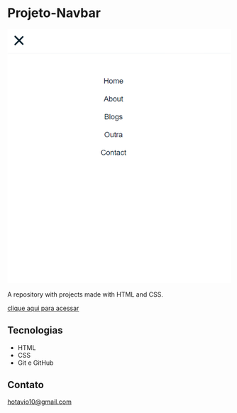 # Projeto-Navbar


![preview](./github/preview.png)



A repository with projects made with HTML and CSS.

[clique aqui para acessar](https://hotavio10.github.io/Projeto-Navbar/)

## Tecnologias

- HTML
- CSS
- Git e GitHub

## Contato

hotavio10@gmail.com
